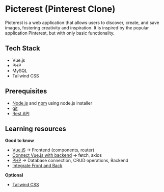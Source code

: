 # Picterest (Pinterest Clone)

Picterest is a web application that allows users to discover, create, and save images, fostering creativity and inspiration. It is inspired by the popular application Pinterest, but with only basic functionality.

## Tech Stack

- Vue.js
- PHP
- MySQL
- Tailwind CSS

## Prerequisites

- [Node.js](https://nodejs.org/en) and [npm](https://docs.npmjs.com/downloading-and-installing-node-js-and-npm) using node.js installer
- [git](https://git-scm.com/downloads)
- [Rest API](https://www.youtube.com/watch?v=lsMQRaeKNDk)

## Learning resources

**Good to know**

- [Vue.jS](https://youtube.com/playlist?list=PL4cUxeGkcC9hYYGbV60Vq3IXYNfDk8At1&si=aUqlx4ujBDsvYewc) -> Frontend (components, router)
- [Connect Vue.js with backend](https://www.youtube.com/watch?v=-BYZAO99UVA) -> fetch, axios
- [PHP](https://youtu.be/zZ6vybT1HQs?si=dH2YAlw46LLI4Q1w) -> Database connection, CRUD operations, Backend
- [Integrate Front and Back](https://youtu.be/7FJ0vwZWCU4?si=59IMcxfXQisuRWVJ)

**Optional**

- [Tailwind CSS](https://youtu.be/UBOj6rqRUME?si=ejZNJLCN0WimfDuF)
